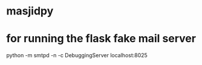 # masjidpy

# for running the flask fake mail server
python -m smtpd -n -c DebuggingServer localhost:8025

